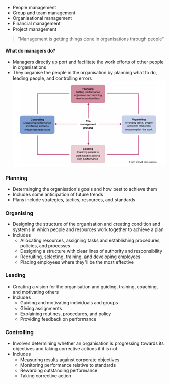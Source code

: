 - People management
- Group and team management
- Organisational management
- Financial management
- Project management

> "Management is getting things done in organisations through people"
#### What do managers do?
- Managers directly up port and facilitate the work efforts of other people in organisations
- They organise the people in the organisation by planning what to do, leading people, and controlling errors
![](images/Pasted%20image%2020240724154206.png)

### Planning
- Determinging the organisation's goals and how best to achieve them
- Includes some anticipation of future trends
- Plans include strategies, tactics, resources, and standards

### Organising
- Designing the structure of the organisation and creating condition and systems in which people and resources work together to achieve a plan
- Includes
	- Allocating resources, assigning tasks and establishing procedures, policies, and processes
	- Designing a structure with clear lines of authority and responsibility
	- Recruiting, selecting, training, and developing employees
	- Placing employees where they'll be the most effective

### Leading
- Creating a vision for the organisation and guiding, training, coaching, and motivating others
- Includes
	- Guiding and motivating individuals and groups
	- GIving assignments
	- Explaining routines, procedures, and policy
	- Providing feedback on performance

### Controlling
- Involves determining whether an organisation is progressing towards its objectives and taking corrective actions if it is not
- Includes
	- Measuring results against corporate objectives
	- Monitoring performance relative to standards
	- Rewarding outstanding performance
	- Taking corrective action


